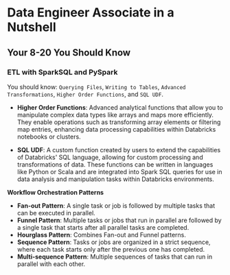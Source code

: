 # Data Engineer Associate in a Nutshell

## Your 8-20 You Should Know

### 

### ETL with SparkSQL and PySpark

You should know: `Querying Files`, `Writing to Tables`, `Advanced Transformations`, `Higher Order Functions`, and `SQL UDF`.

- **Higher Order Functions**: Advanced analytical functions that allow you to manipulate complex data types like arrays and maps more efficiently. They enable operations such as transforming array elements or filtering map entries, enhancing data processing capabilities within Databricks notebooks or clusters.
  
- **SQL UDF**: A custom function created by users to extend the capabilities of Databricks' SQL language, allowing for custom processing and transformations of data. These functions can be written in languages like Python or Scala and are integrated into Spark SQL queries for use in data analysis and manipulation tasks within Databricks environments.

**Workflow Orchestration Patterns**

- **Fan-out Pattern**: A single task or job is followed by multiple tasks that can be executed in parallel.
- **Funnel Pattern**: Multiple tasks or jobs that run in parallel are followed by a single task that starts after all parallel tasks are completed.
- **Hourglass Pattern**: Combines Fan-out and Funnel patterns.
- **Sequence Pattern**: Tasks or jobs are organized in a strict sequence, where each task starts only after the previous one has completed.
- **Multi-sequence Pattern**: Multiple sequences of tasks that can run in parallel with each other.